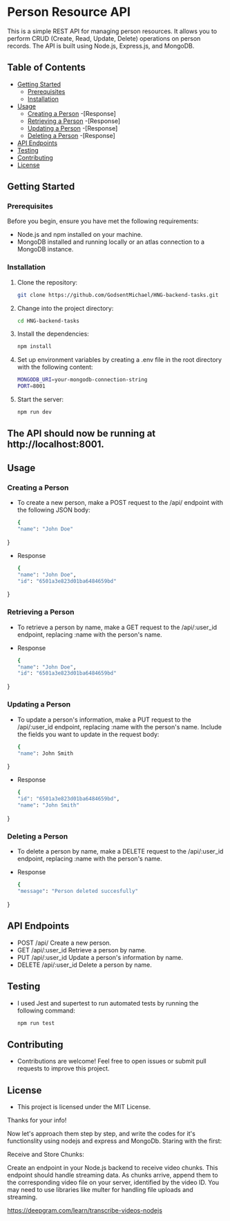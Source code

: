 # Person Resource API

This is a simple REST API for managing person resources. It allows you to perform CRUD (Create, Read, Update, Delete) operations on person records. The API is built using Node.js, Express.js, and MongoDB.

## Table of Contents

- [Getting Started](#getting-started)
  - [Prerequisites](#prerequisites)
  - [Installation](#installation)
- [Usage](#usage)
  - [Creating a Person](#creating-a-person)
    -[Response]
  - [Retrieving a Person](#retrieving-a-person)
    -[Response]
  - [Updating a Person](#updating-a-person)
    -[Response]
  - [Deleting a Person](#deleting-a-person)
    -[Response]
- [API Endpoints](#api-endpoints)
- [Testing](#testing)
- [Contributing](#contributing)
- [License](#license)

## Getting Started

### Prerequisites

Before you begin, ensure you have met the following requirements:

- Node.js and npm installed on your machine.
- MongoDB installed and running locally or an atlas connection to a MongoDB instance.

### Installation

1. Clone the repository:

   ```bash
   git clone https://github.com/GodsentMichael/HNG-backend-tasks.git

2. Change into the project directory:

   ```bash
   cd HNG-backend-tasks

3. Install the dependencies:

    ```bash
    npm install

4. Set up environment variables by creating a .env file in the root directory with the following content:

    ```bash
    MONGODB_URI=your-mongodb-connection-string
    PORT=8001

5. Start the server:

    ```bash
    npm run dev

 ## The API should now be running at http://localhost:8001.

## Usage

### Creating a Person

- To create a new person, make a POST request to the /api/ endpoint with the following JSON body:

    ```bash
    {
  "name": "John Doe"
}

- Response

    ```bash
    {
    "name": "John Doe",
    "id": "6501a3e823d01ba6484659bd"
}


### Retrieving a Person

- To retrieve a person by name, make a GET request to the /api/:user_id endpoint, replacing :name with the person's name.

- Response

    ```bash
    {
    "name": "John Doe",
    "id": "6501a3e823d01ba6484659bd"
}


### Updating a Person

- To update a person's information, make a PUT request to the /api/:user_id endpoint, replacing :name with the person's name. Include the fields you want to update in the request body:

    ```bash
    {
  "name": John Smith
}

- Response

    ```bash
    {
    "id": "6501a3e823d01ba6484659bd",
    "name": "John Smith"
}

### Deleting a Person

- To delete a person by name, make a DELETE request to the /api/:user_id endpoint, replacing :name with the person's name.

- Response

    ```bash
    {
    "message": "Person deleted succesfully"
}

## API Endpoints

- POST /api/ Create a new person.
- GET /api/:user_id Retrieve a person by name.
- PUT /api/:user_id Update a person's information by name.
- DELETE /api/:user_id Delete a person by name.


## Testing

- I used Jest and supertest to run automated tests by running the following command:

    ```bash
    npm run test                                                                                                                                               

## Contributing

- Contributions are welcome! Feel free to open issues or submit pull requests to improve this project.

## License

- This project is licensed under the MIT License.

Thanks for your info!

Now let's approach them step by step, and write the codes for it's functionslity using nodejs and express and MongoDb.
Staring with the first:

Receive and Store Chunks:

Create an endpoint in your Node.js backend to receive video chunks. This endpoint should handle streaming data.
As chunks arrive, append them to the corresponding video file on your server, identified by the video ID.
You may need to use libraries like multer for handling file uploads and streaming.

https://deepgram.com/learn/transcribe-videos-nodejs
